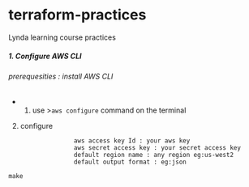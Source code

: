 # terraform-practices
Lynda learning course practices

##### 1. Configure AWS CLI
###### prerequesities : install AWS CLI
- 1. use >`aws configure` command on the terminal
2. configure 
```
                  aws access key Id : your aws key
                  aws secret access key : your secret access key
                  default region name : any region eg:us-west2
                  default output format : eg:json
```
`make`
